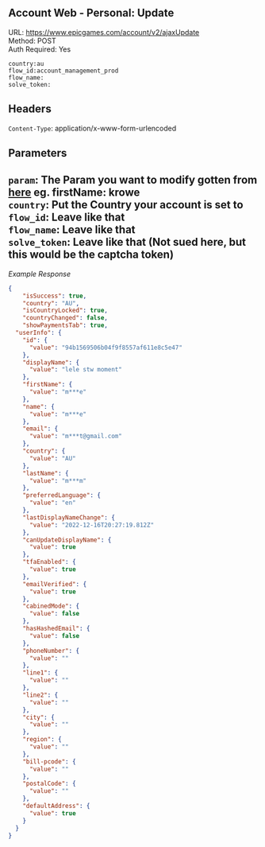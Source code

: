 ## Account Web - Personal: Update

URL: https://www.epicgames.com/account/v2/ajaxUpdate \
Method: POST \
Auth Required: Yes

```
country:au
flow_id:account_management_prod
flow_name:
solve_token:
```

## Headers

`Content-Type`: application/x-www-form-urlencoded

## Parameters

`param`: The Param you want to modify gotten from [here](EpicGames/Web/Account/Personal/Info.md) eg. firstName: krowe <br/>
`country`: Put the Country your account is set to <br/>
`flow_id`: Leave like that <br/>
`flow_name`: Leave like that <br/>
`solve_token`: Leave like that (Not sued here, but this would be the captcha token)
---

_Example Response_

```json
{
    "isSuccess": true,
    "country": "AU",
    "isCountryLocked": true,
    "countryChanged": false,
    "showPaymentsTab": true,
  "userInfo": {
    "id": {
      "value": "94b1569506b04f9f8557af611e8c5e47"
    },
    "displayName": {
      "value": "lele stw moment"
    },
    "firstName": {
      "value": "m***e"
    },
    "name": {
      "value": "m***e"
    },
    "email": {
      "value": "m***t@gmail.com"
    },
    "country": {
      "value": "AU"
    },
    "lastName": {
      "value": "m***m"
    },
    "preferredLanguage": {
      "value": "en"
    },
    "lastDisplayNameChange": {
      "value": "2022-12-16T20:27:19.812Z"
    },
    "canUpdateDisplayName": {
      "value": true
    },
    "tfaEnabled": {
      "value": true
    },
    "emailVerified": {
      "value": true
    },
    "cabinedMode": {
      "value": false
    },
    "hasHashedEmail": {
      "value": false
    },
    "phoneNumber": {
      "value": ""
    },
    "line1": {
      "value": ""
    },
    "line2": {
      "value": ""
    },
    "city": {
      "value": ""
    },
    "region": {
      "value": ""
    },
    "bill-pcode": {
      "value": ""
    },
    "postalCode": {
      "value": ""
    },
    "defaultAddress": {
      "value": true
    }
  }
}
```
